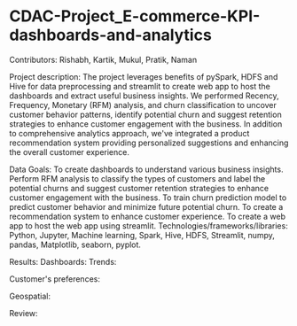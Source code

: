 # CDAC-Project_E-commerce-KPI-dashboards-and-analytics
Contributors: Rishabh, Kartik, Mukul, Pratik, Naman

Project description:
The project leverages benefits of pySpark, HDFS and Hive for data preprocessing and streamlit to create web app to host the dashboards and extract useful business insights. We performed Recency, Frequency, Monetary (RFM) analysis, and churn classification to uncover customer behavior patterns, identify potential churn and suggest retention strategies to enhance customer engagement with the business. In addition to comprehensive analytics approach, we've integrated a product recommendation system providing personalized suggestions and enhancing the overall customer experience.

Data
Goals:
To create dashboards to understand various business insights.
Perform RFM analysis to classify the types of customers and label the potential churns and suggest customer retention strategies to enhance customer engagement with the business.
To train churn prediction model to predict customer behavior and minimize future potential churn.
To create a recommendation system to enhance customer experience.
To create a web app to host the web app using streamlit.
Technologies/frameworks/libraries:
Python, Jupyter, Machine learning, Spark, Hive, HDFS, Streamlit, numpy, pandas, Matplotlib, seaborn, pyplot.

Results:
Dashboards:
Trends:

 

Customer's preferences:

   

Geospatial:

  

Review:

 

